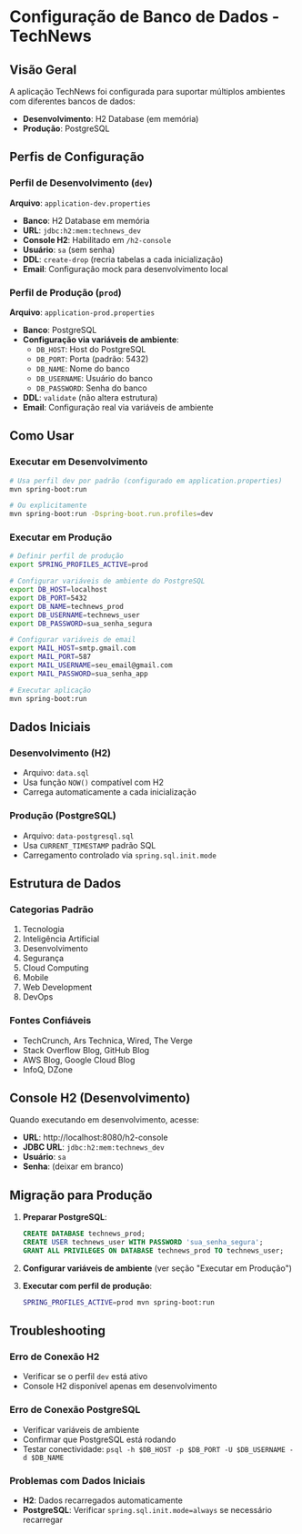 # Configuração de Banco de Dados - TechNews

## Visão Geral

A aplicação TechNews foi configurada para suportar múltiplos ambientes com diferentes bancos de dados:

- **Desenvolvimento**: H2 Database (em memória)
- **Produção**: PostgreSQL

## Perfis de Configuração

### Perfil de Desenvolvimento (`dev`)

**Arquivo**: `application-dev.properties`

- **Banco**: H2 Database em memória
- **URL**: `jdbc:h2:mem:technews_dev`
- **Console H2**: Habilitado em `/h2-console`
- **Usuário**: `sa` (sem senha)
- **DDL**: `create-drop` (recria tabelas a cada inicialização)
- **Email**: Configuração mock para desenvolvimento local

### Perfil de Produção (`prod`)

**Arquivo**: `application-prod.properties`

- **Banco**: PostgreSQL
- **Configuração via variáveis de ambiente**:
  - `DB_HOST`: Host do PostgreSQL
  - `DB_PORT`: Porta (padrão: 5432)
  - `DB_NAME`: Nome do banco
  - `DB_USERNAME`: Usuário do banco
  - `DB_PASSWORD`: Senha do banco
- **DDL**: `validate` (não altera estrutura)
- **Email**: Configuração real via variáveis de ambiente

## Como Usar

### Executar em Desenvolvimento

```bash
# Usa perfil dev por padrão (configurado em application.properties)
mvn spring-boot:run

# Ou explicitamente
mvn spring-boot:run -Dspring-boot.run.profiles=dev
```

### Executar em Produção

```bash
# Definir perfil de produção
export SPRING_PROFILES_ACTIVE=prod

# Configurar variáveis de ambiente do PostgreSQL
export DB_HOST=localhost
export DB_PORT=5432
export DB_NAME=technews_prod
export DB_USERNAME=technews_user
export DB_PASSWORD=sua_senha_segura

# Configurar variáveis de email
export MAIL_HOST=smtp.gmail.com
export MAIL_PORT=587
export MAIL_USERNAME=seu_email@gmail.com
export MAIL_PASSWORD=sua_senha_app

# Executar aplicação
mvn spring-boot:run
```

## Dados Iniciais

### Desenvolvimento (H2)
- Arquivo: `data.sql`
- Usa função `NOW()` compatível com H2
- Carrega automaticamente a cada inicialização

### Produção (PostgreSQL)
- Arquivo: `data-postgresql.sql`
- Usa `CURRENT_TIMESTAMP` padrão SQL
- Carregamento controlado via `spring.sql.init.mode`

## Estrutura de Dados

### Categorias Padrão
1. Tecnologia
2. Inteligência Artificial
3. Desenvolvimento
4. Segurança
5. Cloud Computing
6. Mobile
7. Web Development
8. DevOps

### Fontes Confiáveis
- TechCrunch, Ars Technica, Wired, The Verge
- Stack Overflow Blog, GitHub Blog
- AWS Blog, Google Cloud Blog
- InfoQ, DZone

## Console H2 (Desenvolvimento)

Quando executando em desenvolvimento, acesse:
- **URL**: http://localhost:8080/h2-console
- **JDBC URL**: `jdbc:h2:mem:technews_dev`
- **Usuário**: `sa`
- **Senha**: (deixar em branco)

## Migração para Produção

1. **Preparar PostgreSQL**:
   ```sql
   CREATE DATABASE technews_prod;
   CREATE USER technews_user WITH PASSWORD 'sua_senha_segura';
   GRANT ALL PRIVILEGES ON DATABASE technews_prod TO technews_user;
   ```

2. **Configurar variáveis de ambiente** (ver seção "Executar em Produção")

3. **Executar com perfil de produção**:
   ```bash
   SPRING_PROFILES_ACTIVE=prod mvn spring-boot:run
   ```

## Troubleshooting

### Erro de Conexão H2
- Verificar se o perfil `dev` está ativo
- Console H2 disponível apenas em desenvolvimento

### Erro de Conexão PostgreSQL
- Verificar variáveis de ambiente
- Confirmar que PostgreSQL está rodando
- Testar conectividade: `psql -h $DB_HOST -p $DB_PORT -U $DB_USERNAME -d $DB_NAME`

### Problemas com Dados Iniciais
- **H2**: Dados recarregados automaticamente
- **PostgreSQL**: Verificar `spring.sql.init.mode=always` se necessário recarregar
